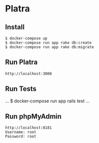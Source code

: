 # Platra

## Install 

```
$ docker-compose up
$ docker-compose run app rake db:create
$ docker-compose run app rake db:migrate
```

## Run Platra

```
http://localhost:3000
```

## Run Tests

...
$ docker-compose run app rails test
...

## Run phpMyAdmin

```
http://localhost:8181
Username: root
Password: root
```



